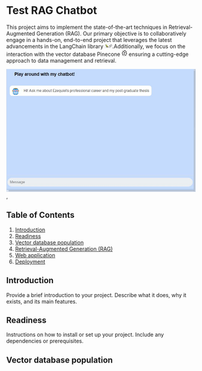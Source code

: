 # Test RAG Chatbot

This project aims to implement the state-of-the-art techniques in Retrieval-Augmented Generation (RAG). Our primary objective is to collaboratively engage in a hands-on, end-to-end project that leverages the latest advancements in the LangChain library <img src="img/langchain.jpg" alt="Description" width="20"/>.Additionally, we focus on the interaction with the vector database Pinecone <img src="img/pinecone.jpg" alt="Description" width="15"/> 
 ensuring a cutting-edge approach to data management and retrieval.

 ![Project Logo](img/img.png),

## Table of Contents

1. [Introduction](#introduction)
2. [Readiness](#readiness)
3. [Vector database population](#vector-database-population)
4. [Retrieval-Augmented Generation (RAG)](#Retrieval-Augmented-Generation-(RAG))
5. [Web application](#Web-application)
6. [Deployment](#Deployment)

## Introduction

Provide a brief introduction to your project. Describe what it does, why it exists, and its main features.

## Readiness

Instructions on how to install or set up your project. Include any dependencies or prerequisites.


## Vector database population
